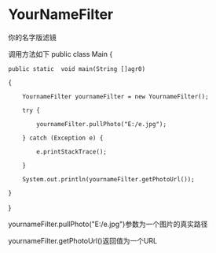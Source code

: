 # YourNameFilter
你的名字版滤镜

调用方法如下
public class Main {

    public static  void main(String []agr0)
    
    {
    
        YournameFilter yournameFilter = new YournameFilter();
        
        try {
        
            yournameFilter.pullPhoto("E:/e.jpg");
            
        } catch (Exception e) {
        
            e.printStackTrace();
            
        }
        
        System.out.println(yournameFilter.getPhotoUrl());
        
    }
    
}

yournameFilter.pullPhoto("E:/e.jpg")参数为一个图片的真实路径

yournameFilter.getPhotoUrl()返回值为一个URL

